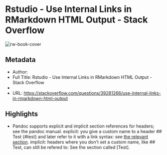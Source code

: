# Rstudio - Use Internal Links in RMarkdown HTML Output - Stack Overflow

![rw-book-cover](https://readwise-assets.s3.amazonaws.com/static/images/article3.5c705a01b476.png)

## Metadata
- Author: 
- Full Title: Rstudio - Use Internal Links in RMarkdown HTML Output - Stack Overflow
- 
- URL: https://stackoverflow.com/questions/39281266/use-internal-links-in-rmarkdown-html-output

## Highlights
- Pandoc supports explicit and implicit section references for headers; see the pandoc manual.
  explicit: you give a custom name to a header ## Test {#test} and later refer to it with a link syntax: see [the relevant section](#test).
  implicit: headers where you don't set a custom name, like ## Test, can still be refered to: See the section called [Test].
